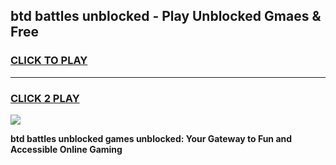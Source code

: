 
## btd battles unblocked - Play Unblocked Gmaes & Free
<h3>
<a href="https://news.freeplayer.one?title=btd_battles_unblocked&ref=16F">CLICK TO PLAY</a></h3>
<hr>

<h3>
<a href="https://news.freeplayer.one?title=btd_battles_unblocked&ref=16F">CLICK 2 PLAY</a>
  
</h3>

<a href="https://news.freeplayer.one?title=btd_battles_unblocked&ref=16F/"><img src="https://clearcache.store/games.png"></a>


**btd battles unblocked games unblocked: Your Gateway to Fun and Accessible Online Gaming**
